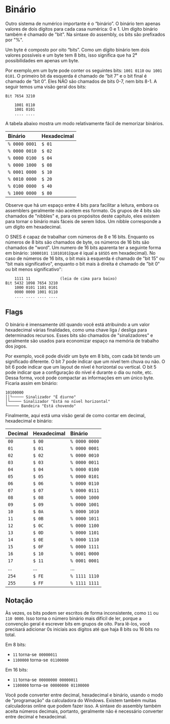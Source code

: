 # Binário

Outro sistema de numérico importante é o “binário”. O binário tem apenas valores de dois dígitos para cada casa numérica: 0 e 1. Um dígito binário também é chamado de "bit". Na sintaxe do assembly, os bits são prefixados por "%".

Um byte é composto por oito “bits”. Como um dígito binário tem dois valores possíveis e um byte tem 8 bits, isso significa que ha 2⁸ possibilidades em apenas um byte.

Por exemplo,em um byte pode conter os seguintes bits: `1001 0110` ou` 1001 0101`. O primeiro bit da esquerda é chamado de “bit 7” e o bit final é chamado de “bit 0”. Eles NÃO são chamados de bits 0-7, nem bits 8-1. A seguir temos uma visão geral dos bits:

```
Bit 7654 3210

    1001 0110
    1001 0101
    .... ....
```

A tabela abaixo mostra um modo relativamente fácil de memorizar binários.

| Binário | Hexadecimal |
| :--- | :--- |
| `% 0000 0001` | `$ 01` |
| `% 0000 0010` | `$ 02` |
| `% 0000 0100` | `$ 04` |
| `% 0000 1000` | `$ 08` |
| `% 0001 0000` | `$ 10` |
| `% 0010 0000` | `$ 20` |
| `% 0100 0000` | `$ 40` |
| `% 1000 0000` | `$ 80` |

Observe que há um espaço entre 4 bits para facilitar a leitura, embora os assemblers geralmente não aceitem ess formato. Os grupos de 4 bits são chamados de "nibbles" e, para os propósitos deste capítulo, eles existem para tornar o binário mais fáceis de serem lidos. Um nibble corresponde a um dígito em hexadecimal.

O SNES é capaz de trabalhar com números de 8 e 16 bits. Enquanto os números de 8 bits são chamados de byte, os números de 16 bits são chamados de "word". Um numero de 16 bits aparenta ter a seguinte forma em binário: `10000101 11010101`(que é iqual a `$85D5` em hexadecimal\). No caso de números de 16 bits, o bit mais à esquerda é chamado de "bit 15" ou "bit mais significativo", enquanto o bit mais à direita é chamado de "bit 0" ou bit menos significativo":

```
    1111 11             (leia de cima para baixo)
Bit 5432 1098 7654 3210
    1000 0101 1101 0101
    0000 0000 1001 0110
    .... .... .... ....
```

## Flags

O binário é imensamente útil quando você está atribuindo a um valor hexadecimal várias finalidades, como uma chave liga / desliga para determinados recursos. Esses bits são chamados de "sinalizadores" e geralmente são usados ​​para economizar espaço na memória de trabalho dos jogos.

Por exemplo, você pode dividir um byte em 8 bits, com cada bit tendo um significado diferente. O bit 7 pode indicar que um nível tem chuva ou não. O bit 6 pode indicar que um layout de nível é horizontal ou vertical. O bit 5 pode indicar que a configuração do nível é durante o dia ou noite, etc. Dessa forma, você pode compactar as informações em um único byte. Ficaria assim em binário:

```texto
10100000
││└───── Sinalizador "É diurno"
│└───── Sinalizador "Está no nível horizontal"
└───── Bandeira "Está chovendo"
```

Finalmente, aqui está uma visão geral de como contar em decimal, hexadecimal e binário:

| Decimal | Hexadecimal | Binário |
| :--- | :--- | :--- |
| `00` | `$ 00` | `% 0000 0000` |
| `01` | `$ 01` | `% 0000 0001` |
| `02` | `$ 02` | `% 0000 0010` |
| `03` | `$ 03` | `% 0000 0011` |
| `04` | `$ 04` | `% 0000 0100` |
| `05` | `$ 05` | `% 0000 0101` |
| `06` | `$ 06` | `% 0000 0110` |
| `07` | `$ 07` | `% 0000 0111` |
| `08` | `$ 08` | `% 0000 1000` |
| `09` | `$ 09` | `% 0000 1001` |
| `10` | `$ 0A` | `% 0000 1010` |
| `11` | `$ 0B` | `% 0000 1011` |
| `12` | `$ 0C` | `% 0000 1100` |
| `13` | `$ 0D` | `% 0000 1101` |
| `14` | `$ 0E` | `% 0000 1110` |
| `15` | `$ 0F` | `% 0000 1111` |
| `16` | `$ 10` | `% 0001 0000` |
| `17` | `$ 11` | `% 0001 0001` |
| ... | ... | ... |
| `254` | `$ FE` | `% 1111 1110` |
| `255` | `$ FF` | `% 1111 1111` |

## Notação

Às vezes, os bits podem ser escritos de forma inconsistente, como `11` ou` 110 0000`. Isso torna o número binário mais difícil de ler, porque a convenção geral é escrever bits em grupos de oito. Para lê-los, você precisará adicionar 0s iniciais aos dígitos até que haja 8 bits ou 16 bits no total.

Em 8 bits:

* `11` torna-se` 00000011`
* `1100000` torna-se` 01100000`

Em 16 bits:

* `11` torna-se` 00000000 00000011`
* `1100000` torna-se` 00000000 01100000`

Você pode converter entre decimal, hexadecimal e binário, usando o modo de "programação" da calculadora do Windows. Existem também muitas calculadoras online que podem fazer isso. A sintaxe do assembly também aceita números decimais, portanto, geralmente não é necessário converter entre decimal e hexadecimal.
